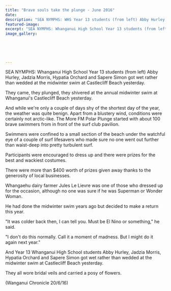 ```yaml
---
title: "Brave souls take the plunge - June 2016"
date: 
description: "SEA NYMPHS: WHS Year 13 students (from left) Abby Hurley, Jadzia Morris, Hypatia Orchard and Sapere Simon got wet rather than wedded at the midwinter swim at Castlecliff Beach yesterday..."
featured-image: 
excerpt: "SEA NYMPHS: Whanganui High School Year 13 students (from left) Abby Hurley, Jadzia Morris, Hypatia Orchard and Sapere Simon got wet rather than wedded at the midwinter swim at Castlecliff Beach yesterday."
image_gallery:
	
	
	
	
	
---
```


<p>SEA NYMPHS: Whanganui High School Year 13 students (from left) Abby Hurley, Jadzia Morris, Hypatia Orchard and Sapere Simon got wet rather than wedded at the midwinter swim at Castlecliff Beach yesterday.</p>
<p>They came, they plunged, they shivered at the annual midwinter swim at Whanganui's Castlecliff Beach yesterday.</p>
<p>And while we're only a couple of days shy of the shortest day of the year, the weather was quite benign. Apart from a blustery wind, conditions were certainly not arctic-like. The More FM Polar Plunge started with about 100 brave swimmers from in front of the surf club pavilion.</p>
<p>Swimmers were confined to a small section of the beach under the watchful eye of a couple of surf lifesavers who made sure no one went out further than waist-deep into pretty turbulent surf.</p>
<p>Participants were encouraged to dress up and there were prizes for the best and wackiest costumes.</p>
<p>There were more than $400 worth of prizes given away thanks to the generosity of local businesses.</p>
<p>Whangaehu dairy farmer Jules Le Lievre was one of those who dressed up for the occasion, although no one was sure if he was Superman or Wonder Woman.</p>
<p>He had done the midwinter swim years ago but decided to make a return this year.</p>
<p>"It was colder back then, I can tell you. Must be El Nino or something," he said.</p>
<p>"I don't do this normally. Call it a moment of madness. But I might do it again next year."</p>
<p>And Year 13 Whanganui High School students Abby Hurley, Jadzia Morris, Hypatia Orchard and Sapere Simon got wet rather than wedded at the midwinter swim at Castlecliff Beach yesterday.</p>
<p>They all wore bridal veils and carried a posy of flowers.</p>
<p>(Wanganui Chronicle 20/6/16)</p>

